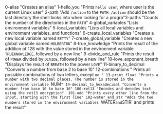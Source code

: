 0-alias "Creates an alias"
1-hello_you "Prints `hello user`, where user is the current Linux user"
2-path "Add `/action` to the `PATH`. `/action` should be the last directory the shell looks into when looking for a progra"3-paths "Counts the number of the directories in the `PATH`"
4-global_variables "Lists environment variables"
5-local_variables "Lists all local variables and environment variables, and functions" 
6-create_local_variables "Creates a new local variable named `BETTY`" 
7-create_global_variable "Creates a new global variable named `HOLBERTON`" 
8-true_knowledge "Prints the result of the addition of 128 with the value stored in the environment variable `TRUEKNOWLEDGE`, followed by a new line"
9-divide_and_rule "Prints the result of `POWER` divided by `DIVIDE`, followed by a new line"
10-love_exponent_breath "Displays the result of `BREATH` to the power `LOVE`"
11-binary_to_decimal "Converts a number from base 2 to base 10"
12-combinations " Prints all possible combinations of two letters, except `oo "
13-print_float "Prints a number with two decimal places. The number is stored in the environment variable `NUM`"
14-decimal_to_hexadecimal "Converts a number from base 10 to base 16"
100-rot13 "Encodes and decodes text using the rot13 encryption" 
101-odd "Prints every other line from the input, starting with the first line"
102-water_and_str "Adds the two numbers stored in the environment variables `WATER` and `STIR` and prints the result" 
